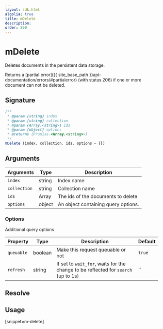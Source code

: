 ```yaml
---
layout: sdk.html
algolia: true
title: mDelete
description:
order: 200
---
```


# mDelete

Deletes documents in the persistent data storage.

Returns a [partial error]({{ site_base_path }}api-documentation/errors/#partialerror) (with status 206) if one or more document can not be deleted.

## Signature

```javascript
/**
 * @param {string} index
 * @param {string} collection
 * @param {Array.<string>} ids
 * @param {object} options
 * @returns {Promise.<Array.<string>>}
 */
mDelete (index, collection, ids, options = {})
```

## Arguments

| Arguments | Type | Description |
| --- | --- | --- |
| `index` | string | Index name |
| `collection` | string | Collection name |
| `ids` | Array | The ids of the documents to delete |
| `options` | object | An object containing query options. |

### Options

Additional query options

| Property   | Type    | Description                       | Default |
| ---------- | ------- | --------------------------------- | ------- |
| `queuable` | boolean | Make this request queuable or not | `true`  |
| `refresh` | string | If set to `wait_for`, waits for the change to be reflected for `search` (up to 1s) | `` |

## Resolve

## Usage

[snippet=m-delete]
